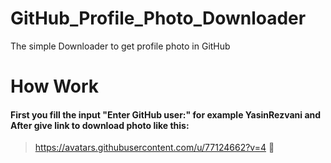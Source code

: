 # GitHub_Profile_Photo_Downloader
The simple Downloader to get profile photo in GitHub

# How Work
#### First you fill the input "Enter GitHub user:" for example YasinRezvani and After give link to download photo like this:
 > https://avatars.githubusercontent.com/u/77124662?v=4 :tada:
